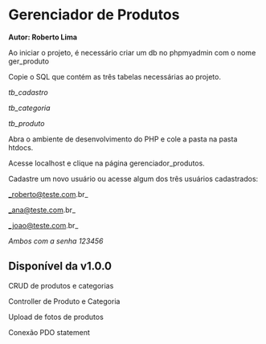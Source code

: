 # Gerenciador de Produtos

**Autor: Roberto Lima**

Ao iniciar o projeto, é necessário criar um db no phpmyadmin com o nome ger_produto

Copie o SQL que contém as três tabelas necessárias ao projeto.

_tb_cadastro_

_tb_categoria_

_tb_produto_

Abra o ambiente de desenvolvimento do PHP e cole a pasta na pasta htdocs.

Acesse localhost e clique na página gerenciador_produtos.

Cadastre um novo usuário ou acesse algum dos três usuários cadastrados:

_roberto@teste.com.br_

_ana@teste.com.br_

_joao@teste.com.br_

_Ambos com a senha 123456_

## Disponível da v1.0.0

CRUD de produtos e categorias

Controller de Produto e Categoria

Upload de fotos de produtos

Conexão PDO statement




